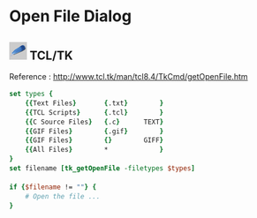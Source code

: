 # Open File Dialog

## ![tcltk](../../img/icn/tlctk32.png "TCL/TK") TCL/TK

Reference : http://www.tcl.tk/man/tcl8.4/TkCmd/getOpenFile.htm

```tcl
set types {
    {{Text Files}       {.txt}        }
    {{TCL Scripts}      {.tcl}        }
    {{C Source Files}   {.c}      TEXT}
    {{GIF Files}        {.gif}        }
    {{GIF Files}        {}        GIFF}
    {{All Files}        *             }
}
set filename [tk_getOpenFile -filetypes $types]

if {$filename != ""} {
    # Open the file ...
}
```
